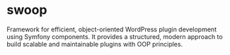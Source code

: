 # swoop
Framework for efficient, object-oriented WordPress plugin development using Symfony components. It provides a structured, modern approach to build scalable and maintainable plugins with OOP principles.
